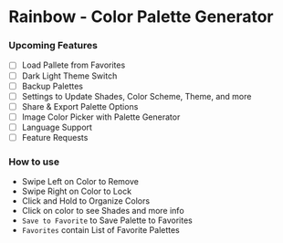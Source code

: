 # Rainbow - Color Palette Generator

### Upcoming Features

- [ ] Load Pallete from Favorites
- [ ] Dark Light Theme Switch
- [ ] Backup Palettes
- [ ] Settings to Update Shades, Color Scheme, Theme, and more
- [ ] Share & Export Palette Options
- [ ] Image Color Picker with Palette Generator
- [ ] Language Support
- [ ] Feature Requests

### How to use
- Swipe Left on Color to Remove
- Swipe Right on Color to Lock 
- Click and Hold to Organize Colors
- Click on color to see Shades and more info
- `Save to Favorite` to Save Palette to Favorites 
- `Favorites` contain List of Favorite Palettes